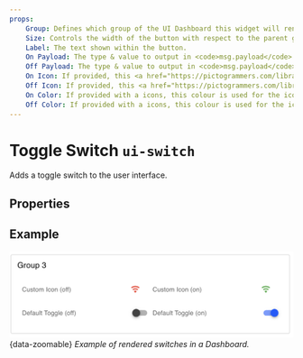 ```yaml
---
props:
    Group: Defines which group of the UI Dashboard this widget will render in.
    Size: Controls the width of the button with respect to the parent group. Maximum value is the width of the group.
    Label: The text shown within the button.
    On Payload: The type & value to output in <code>msg.payload</code> when the switch is turned on.
    Off Payload: The type & value to output in <code>msg.payload</code> when the switch is turned off.
    On Icon: If provided, this <a href="https://pictogrammers.com/library/mdi/" target="_blank">Material Design icon</a> will replace the default switch when in "on" state
    Off Icon: If provided, this <a href="https://pictogrammers.com/library/mdi/" target="_blank">Material Design icon</a> will replace the default switch when in "off" state
    On Color: If provided with a icons, this colour is used for the icon when in "on" state
    Off Color: If provided with a icons, this colour is used for the icon when in "off" state
---
```


<script setup>
</script>

# Toggle Switch `ui-switch`

Adds a toggle switch to the user interface.

## Properties

<PropsTable/>

## Example

![Example of a Toggle Switch](../../assets/images/node-examples/ui-switch.png "Example of a Toggle Switch"){data-zoomable}
*Example of rendered switches in a Dashboard.*
